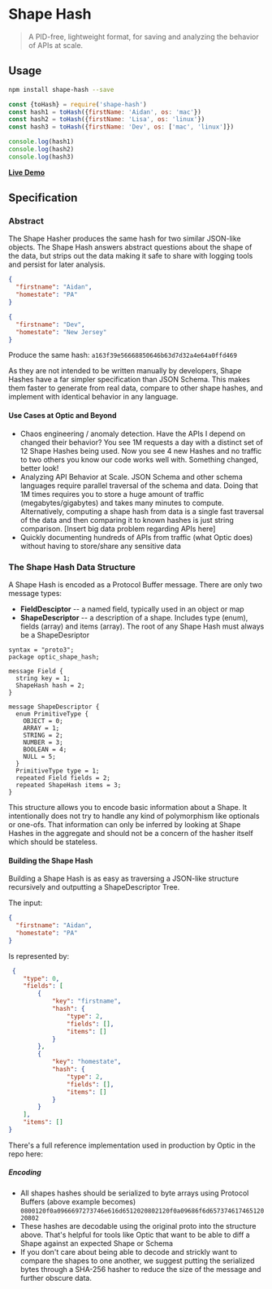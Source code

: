 # Shape Hash
> A PID-free, lightweight format, for saving and analyzing the behavior of APIs at scale.

## Usage
```bash
npm install shape-hash --save
```

```javascript
const {toHash} = require('shape-hash')
const hash1 = toHash({firstName: 'Aidan', os: 'mac'})
const hash2 = toHash({firstName: 'Lisa', os: 'linux'})
const hash3 = toHash({firstName: 'Dev', os: ['mac', 'linux']})

console.log(hash1)
console.log(hash2)
console.log(hash3)
```

[**Live Demo**](https://repl.it/@acunniffe/Shape-Hash-Demo)

## Specification

### Abstract
The Shape Hasher produces the same hash for two similar JSON-like objects. The Shape Hash answers abstract questions about the shape of the data, but strips out the data making it safe to share with logging tools and persist for later analysis.

```json
{
  "firstname": "Aidan",
  "homestate": "PA"
}
```
```json
{
  "firstname": "Dev",
  "homestate": "New Jersey"
}
```
Produce the same hash: `a163f39e56668850646b63d7d32a4e64a0ffd469`

As they are not intended to be written manually by developers, Shape Hashes have a far simpler specification than JSON Schema. This makes them faster to generate from real data, compare to other shape hashes, and implement with identical behavior in any language.

#### Use Cases at Optic and Beyond
- Chaos engineering / anomaly detection. Have the APIs I depend on changed their behavior? You see 1M requests a day with a distinct set of 12 Shape Hashes being used. Now you see 4 new Hashes and no traffic to two others you know our code works well with. Something changed, better look!
- Analyzing API Behavior at Scale. JSON Schema and other schema languages require parallel traversal of the schema and data. Doing that 1M times requires you to store a huge amount of traffic (megabytes/gigabytes) and takes many minutes to compute. Alternatively, computing a shape hash from data is a single fast traversal of the data and then comparing it to known hashes is just string comparison. [Insert big data problem regarding APIs here]
- Quickly documenting hundreds of APIs from traffic (what Optic does) without having to store/share any sensitive data

### The Shape Hash Data Structure
A Shape Hash is encoded as a Protocol Buffer message. There are only two message types:
- **FieldDesciptor** -- a named field, typically used in an object or map
- **ShapeDescriptor** -- a description of a shape. Includes type (enum), fields (array) and items (array). The root of any Shape Hash must always be a ShapeDesriptor

```proto3
syntax = "proto3";
package optic_shape_hash;

message Field {
  string key = 1;
  ShapeHash hash = 2;
}

message ShapeDescriptor {
  enum PrimitiveType {
    OBJECT = 0;
    ARRAY = 1;
    STRING = 2;
    NUMBER = 3;
    BOOLEAN = 4;
    NULL = 5;
  }
  PrimitiveType type = 1;
  repeated Field fields = 2;
  repeated ShapeHash items = 3;
}
```

This structure allows you to encode basic information about a Shape. It intentionally does not try to handle any kind of polymorphism like optionals or one-ofs. That information can only be inferred by looking at Shape Hashes in the aggregate and should not be a concern of the hasher itself which should be stateless.


#### Building the Shape Hash
Building a Shape Hash is as easy as traversing a JSON-like structure recursively and outputting a ShapeDescriptor Tree.

The input:
```json
{
  "firstname": "Aidan",
  "homestate": "PA"
}
```
Is represented by:
```json
 {
    "type": 0,
    "fields": [
        {
            "key": "firstname",
            "hash": {
                "type": 2,
                "fields": [],
                "items": []
            }
        },
        {
            "key": "homestate",
            "hash": {
                "type": 2,
                "fields": [],
                "items": []
            }
        }
    ],
    "items": []
}
```

There's a full reference implementation used in production by Optic in the repo here:

##### Encoding
- All shapes hashes should be serialized to byte arrays using Protocol Buffers (above example becomes) `0800120f0a0966697273746e616d6512020802120f0a09686f6d65737461746512020802`
- These hashes are decodable using the original proto into the structure above. That's helpful for tools like Optic that want to be able to diff a Shape against an expected Shape or Schema
- If you don't care about being able to decode and strickly want to compare the shapes to one another, we suggest putting the serialized bytes through a SHA-256 hasher to reduce the size of the message and further obscure data.


